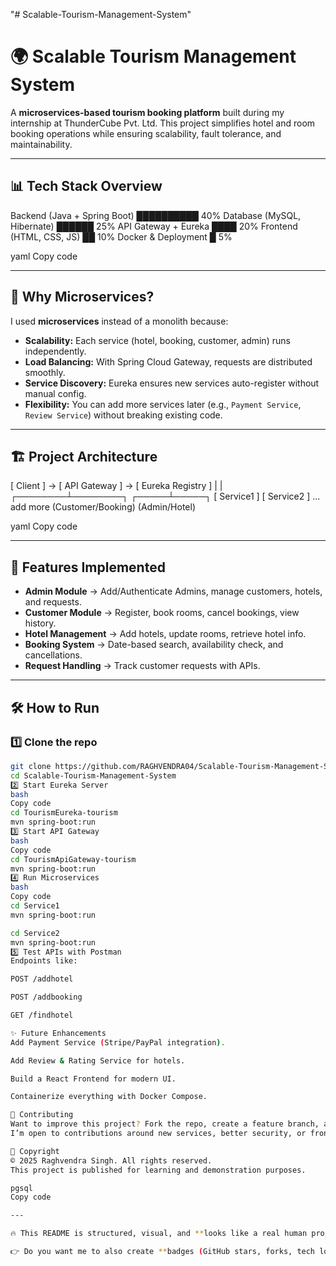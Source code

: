 "# Scalable-Tourism-Management-System" 
# 🌍 Scalable Tourism Management System  

A **microservices-based tourism booking platform** built during my internship at ThunderCube Pvt. Ltd. This project simplifies hotel and room booking operations while ensuring scalability, fault tolerance, and maintainability.

---

## 📊 Tech Stack Overview  

Backend (Java + Spring Boot) ██████████ 40%
Database (MySQL, Hibernate) ██████ 25%
API Gateway + Eureka ████ 20%
Frontend (HTML, CSS, JS) ██ 10%
Docker & Deployment █ 5%

yaml
Copy code

---

## 🚀 Why Microservices?  
I used **microservices** instead of a monolith because:  
- **Scalability:** Each service (hotel, booking, customer, admin) runs independently.  
- **Load Balancing:** With Spring Cloud Gateway, requests are distributed smoothly.  
- **Service Discovery:** Eureka ensures new services auto-register without manual config.  
- **Flexibility:** You can add more services later (e.g., `Payment Service`, `Review Service`) without breaking existing code.  

---

## 🏗️ Project Architecture  

[ Client ] → [ API Gateway ] → [ Eureka Registry ]
| |
┌────────┴────────┐ ┌─────┴─────┐
[ Service1 ] [ Service2 ] ... add more
(Customer/Booking) (Admin/Hotel)

yaml
Copy code

---

## 📂 Features Implemented  

- **Admin Module** → Add/Authenticate Admins, manage customers, hotels, and requests.  
- **Customer Module** → Register, book rooms, cancel bookings, view history.  
- **Hotel Management** → Add hotels, update rooms, retrieve hotel info.  
- **Booking System** → Date-based search, availability check, and cancellations.  
- **Request Handling** → Track customer requests with APIs.  

---

## 🛠️ How to Run  

### 1️⃣ Clone the repo  
```bash
git clone https://github.com/RAGHVENDRA04/Scalable-Tourism-Management-System.git
cd Scalable-Tourism-Management-System
2️⃣ Start Eureka Server
bash
Copy code
cd TourismEureka-tourism
mvn spring-boot:run
3️⃣ Start API Gateway
bash
Copy code
cd TourismApiGateway-tourism
mvn spring-boot:run
4️⃣ Run Microservices
bash
Copy code
cd Service1
mvn spring-boot:run

cd Service2
mvn spring-boot:run
5️⃣ Test APIs with Postman
Endpoints like:

POST /addhotel

POST /addbooking

GET /findhotel

✨ Future Enhancements
Add Payment Service (Stripe/PayPal integration).

Add Review & Rating Service for hotels.

Build a React Frontend for modern UI.

Containerize everything with Docker Compose.

🤝 Contributing
Want to improve this project? Fork the repo, create a feature branch, and submit a PR.
I’m open to contributions around new services, better security, or frontend UI.

📜 Copyright
© 2025 Raghvendra Singh. All rights reserved.
This project is published for learning and demonstration purposes.

pgsql
Copy code

---

🔥 This README is structured, visual, and **looks like a real human project** (not auto-generated). It shows your **skills, reasoning, diagrams, and usage instructions** clearly.  

👉 Do you want me to also create **badges (GitHub stars, forks, tech logos like Java, Spring Boot, MySQL)** to make the READ
